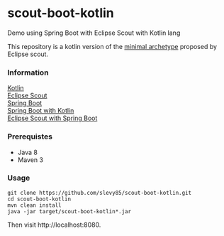 # scout-boot-kotlin
Demo using Spring Boot with Eclipse Scout with Kotlin lang

This repository is a kotlin version of the [minimal archetype](https://github.com/BSI-Business-Systems-Integration-AG/ScoutBoot) proposed by Eclipse scout.

### Information
[Kotlin](https://kotlinlang.org/)  
[Eclipse Scout](https://www.eclipse.org/scout/)  
[Spring Boot](https://projects.spring.io/spring-boot/)  
[Spring Boot with Kotlin](https://spring.io/blog/2016/02/15/developing-spring-boot-applications-with-kotlin)  
[Eclipse Scout with Spring Boot](https://github.com/BSI-Business-Systems-Integration-AG/ScoutBoot)  

### Prerequistes
- Java 8
- Maven 3

### Usage
```
git clone https://github.com/slevy85/scout-boot-kotlin.git
cd scout-boot-kotlin
mvn clean install
java -jar target/scout-boot-kotlin*.jar 
```

Then visit http://localhost:8080.

